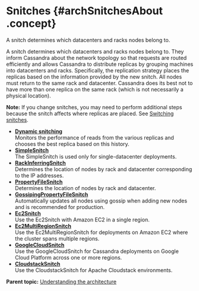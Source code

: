 # Snitches {#archSnitchesAbout .concept}

A snitch determines which datacenters and racks nodes belong to.

A snitch determines which datacenters and racks nodes belong to. They inform Cassandra about the network topology so that requests are routed efficiently and allows Cassandra to distribute replicas by grouping machines into datacenters and racks. Specifically, the replication strategy places the replicas based on the information provided by the new snitch. All nodes must return to the same rack and datacenter. Cassandra does its best not to have more than one replica on the same rack \(which is not necessarily a physical location\).

**Note:** If you change snitches, you may need to perform additional steps because the snitch affects where replicas are placed. See [Switching snitches](../operations/opsSwitchSnitch.md).

-   **[Dynamic snitching](../../cassandra/architecture/archSnitchDynamic.md)**  
Monitors the performance of reads from the various replicas and chooses the best replica based on this history.
-   **[SimpleSnitch](../../cassandra/architecture/archSnitchSimple.md)**  
The SimpleSnitch is used only for single-datacenter deployments.
-   **[RackInferringSnitch](../../cassandra/architecture/archSnitchRackInf.md)**  
Determines the location of nodes by rack and datacenter corresponding to the IP addresses.
-   **[PropertyFileSnitch](../../cassandra/architecture/archSnitchPFSnitch.md)**  
Determines the location of nodes by rack and datacenter.
-   **[GossipingPropertyFileSnitch](../../cassandra/architecture/archsnitchGossipPF.md)**  
Automatically updates all nodes using gossip when adding new nodes and is recommended for production.
-   **[Ec2Snitch](../../cassandra/architecture/archSnitchEC2.md)**  
Use the Ec2Snitch with Amazon EC2 in a single region.
-   **[Ec2MultiRegionSnitch](../../cassandra/architecture/archSnitchEC2MultiRegion.md)**  
Use the Ec2MultiRegionSnitch for deployments on Amazon EC2 where the cluster spans multiple regions.
-   **[GoogleCloudSnitch](../../cassandra/architecture/archSnitchGoogle.md)**  
Use the GoogleCloudSnitch for Cassandra deployments on Google Cloud Platform across one or more regions.
-   **[CloudstackSnitch](../../cassandra/architecture/archSnitchCloudStack.md)**  
Use the CloudstackSnitch for Apache Cloudstack environments.

**Parent topic:** [Understanding the architecture](../../cassandra/architecture/archTOC.md)

